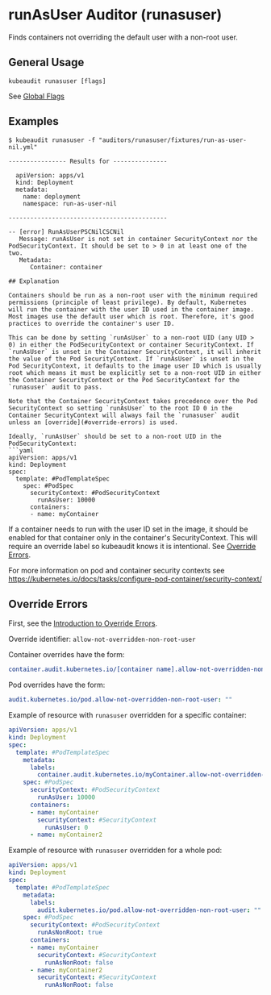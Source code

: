 # runAsUser Auditor (runasuser)

Finds containers not overriding the default user with a non-root user.

## General Usage

```
kubeaudit runasuser [flags]
```

See [Global Flags](/README.md#global-flags)

## Examples

```
$ kubeaudit runasuser -f "auditors/runasuser/fixtures/run-as-user-nil.yml"

---------------- Results for ---------------

  apiVersion: apps/v1
  kind: Deployment
  metadata:
    name: deployment
    namespace: run-as-user-nil

--------------------------------------------

-- [error] RunAsUserPSCNilCSCNil
   Message: runAsUser is not set in container SecurityContext nor the PodSecurityContext. It should be set to > 0 in at least one of the two.
   Metadata:
      Container: container

## Explanation

Containers should be run as a non-root user with the minimum required permissions (principle of least privilege). By default, Kubernetes will run the container with the user ID used in the container image. Most images use the default user which is root. Therefore, it's good practices to override the container's user ID.

This can be done by setting `runAsUser` to a non-root UID (any UID > 0) in either the PodSecurityContext or container SecurityContext. If `runAsUser` is unset in the Container SecurityContext, it will inherit the value of the Pod SecurityContext. If `runAsUser` is unset in the Pod SecurityContext, it defaults to the image user ID which is usually root which means it must be explicitly set to a non-root UID in either the Container SecurityContext or the Pod SecurityContext for the `runasuser` audit to pass.

Note that the Container SecurityContext takes precedence over the Pod SecurityContext so setting `runAsUser` to the root ID 0 in the Container SecurityContext will always fail the `runasuser` audit unless an [override](#override-errors) is used.

Ideally, `runAsUser` should be set to a non-root UID in the PodSecurityContext:
```yaml
apiVersion: apps/v1
kind: Deployment
spec:
  template: #PodTemplateSpec
    spec: #PodSpec
      securityContext: #PodSecurityContext
        runAsUser: 10000
      containers:
      - name: myContainer
```

If a container needs to run with the user ID set in the image, it should be enabled for that container only in the container's SecurityContext. This will require an override label so kubeaudit knows it is intentional. See [Override Errors](#override-errors).

For more information on pod and container security contexts see https://kubernetes.io/docs/tasks/configure-pod-container/security-context/

## Override Errors

First, see the [Introduction to Override Errors](/README.md#override-errors).

Override identifier: `allow-not-overridden-non-root-user`

Container overrides have the form:
```yaml
container.audit.kubernetes.io/[container name].allow-not-overridden-non-root-user: ""
```

Pod overrides have the form:
```yaml
audit.kubernetes.io/pod.allow-not-overridden-non-root-user: ""
```

Example of resource with `runasuser` overridden for a specific container:
```yaml
apiVersion: apps/v1
kind: Deployment
spec:
  template: #PodTemplateSpec
    metadata:
      labels:
        container.audit.kubernetes.io/myContainer.allow-not-overridden-non-root-user: ""
    spec: #PodSpec
      securityContext: #PodSecurityContext
        runAsUser: 10000
      containers:
      - name: myContainer
        securityContext: #SecurityContext
          runAsUser: 0
      - name: myContainer2
```

Example of resource with `runasuser` overridden for a whole pod:
```yaml
apiVersion: apps/v1
kind: Deployment
spec:
  template: #PodTemplateSpec
    metadata:
      labels:
        audit.kubernetes.io/pod.allow-not-overridden-non-root-user: ""
    spec: #PodSpec
      securityContext: #PodSecurityContext
        runAsNonRoot: true
      containers:
      - name: myContainer
        securityContext: #SecurityContext
          runAsNonRoot: false
      - name: myContainer2
        securityContext: #SecurityContext
          runAsNonRoot: false
```
